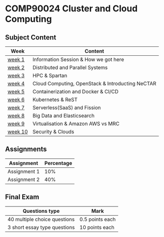 # COMP90024 Cluster and Cloud Computing
## Subject Content

| Week                        | Content                                          |
| --------------------------- | ------------------------------------------------ |
| [week 1](week%201.md)       | Information Session & How we got here            |
| [week 2](week%202.md)       | Distributed and Parallel Systems                 |
| [week 3](week%203.md)       | HPC & Spartan                                    |
| [week 4](week%204.md)       | Cloud Computing, OpenStack & Introducting NeCTAR |
| [week 5](week%205.md)       | Containerization and Docker & CI/CD              |
| [week 6](week%206.md)       | Kubernetes & ReST                                |
| [week 7](week%207.md)       | Serverless(SaaS) and Fission                     |
| [week 8](week%208.md)       | Big Data and Elasticsearch                       |
| [week 9](week%209.md)       | Virtualisation & Amazon AWS vs MRC               |
| [week 10](week%2010.md)     | Security & Clouds                                |

## Assignments

| Assignment   | Percentage |
| ------------ | ---------- |
| Assignment 1 | 10%        |
| Assignment 2 | 40%        |

## Final Exam

| Questions type               | Mark            |
| ---------------------------- | --------------- |
| 40 multiple choice questions | 0.5 points each |
| 3 short essay type questions | 10 points each  |
